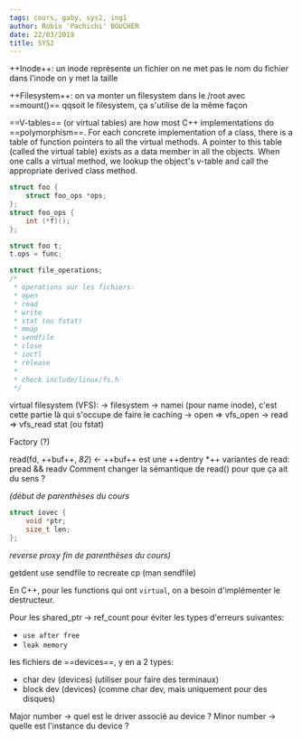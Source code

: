 ```yaml
---
tags: cours, gaby, sys2, ing1
author: Robin 'Pachichi' BOUCHER
date: 22/03/2019
title: SYS2
---
```


++Inode++:
un inode représente un fichier
on ne met pas le nom du fichier dans l'inode
on y met la taille

++Filesystem++:
on va monter un filesystem dans le /root avec ==mount()==
qqsoit le filesystem, ça s'utilise de la même façon

==V-tables== (or virtual tables) are how most C++ implementations do ==polymorphism==. For each concrete implementation of a class, there is a table of function pointers to all the virtual methods. A pointer to this table (called the virtual table) exists as a data member in all the objects. When one calls a virtual method, we lookup the object's v-table and call the appropriate derived class method.

```c
struct foo {
    struct foo_ops *ops;
};
struct foo_ops {
    int (*f)();
};

struct foo t;
t.ops = func;

struct file_operations;
/*
 * operations sur les fichiers:
 * open
 * read
 * write
 * stat (ou fstat)
 * mmap
 * sendfile
 * close
 * ioctl
 * release
 * 
 * check include/linux/fs.h
 */
```

virtual filesystem (VFS):
-> filesystem
-> namei (pour name inode), c'est cette partie là qui s'occupe de faire le caching
-> open => vfs_open
-> read => vfs_read
stat (ou fstat)


Factory (?)

read(fd, ++buf++, *82*) <- ++buf++ est une ++dentry \*++
variantes de read: pread && readv
Comment changer la sémantique de read() pour que ça ait du sens ?

*(début de parenthèses du cours*
```c
struct iovec {
    void *ptr;
    size_t len;
};
```
*reverse proxy
fin de parenthèses du cours)*

getdent
use sendfile to recreate cp (man sendfile) 

En C++, pour les functions qui ont `virtual`, on a besoin d'implémenter le destructeur.

Pour les shared_ptr -> ref_count pour éviter les types d'erreurs suivantes:
* `use after free`
* `leak memory`

les fichiers de ==devices==, y en a 2 types:
* char dev (devices) (utiliser pour faire des terminaux)
* block dev (devices) (comme char dev, mais uniquement pour des disques)

Major number -> quel est le driver associé au device ?
Minor number -> quelle est l'instance du device ?

